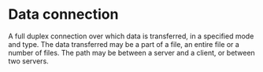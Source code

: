 # Data connection

A full duplex connection over which data is transferred, in a specified mode and type. The data transferred may be a part of a file, an entire file or a number of files. The path may be between a server and a client, or between two servers.